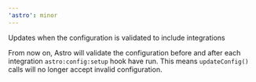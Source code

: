 ```yaml
---
'astro': minor
---
```


Updates when the configuration is validated to include integrations

From now on, Astro will validate the configuration before and after each integration `astro:config:setup` hook have run. This means `updateConfig()` calls will no longer accept invalid configuration.

